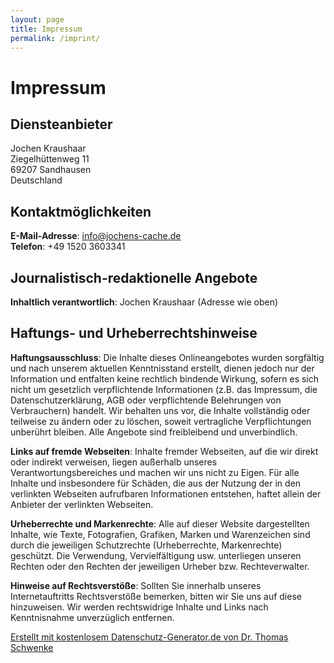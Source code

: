 ```yaml
---
layout: page
title: Impressum
permalink: /imprint/
---
```


# Impressum

## Diensteanbieter
Jochen Kraushaar<br>
Ziegelhüttenweg 11<br>
69207 Sandhausen<br>
Deutschland

## Kontaktmöglichkeiten

**E-Mail-Adresse**: info@jochens-cache.de<br>
**Telefon**: +49 1520 3603341

## Journalistisch-redaktionelle Angebote
**Inhaltlich verantwortlich**: Jochen Kraushaar (Adresse wie oben)

## Haftungs- und Urheberrechtshinweise

**Haftungsausschluss**:
Die Inhalte dieses Onlineangebotes wurden sorgfältig und nach unserem aktuellen Kenntnisstand erstellt, dienen jedoch nur der Information und entfalten keine rechtlich bindende Wirkung, sofern es sich nicht um gesetzlich verpflichtende Informationen (z.B. das Impressum, die Datenschutzerklärung, AGB oder verpflichtende Belehrungen von Verbrauchern) handelt.
Wir behalten uns vor, die Inhalte vollständig oder teilweise zu ändern oder zu löschen, soweit vertragliche Verpflichtungen unberührt bleiben.
Alle Angebote sind freibleibend und unverbindlich.

**Links auf fremde Webseiten**:
Inhalte fremder Webseiten, auf die wir direkt oder indirekt verweisen, liegen außerhalb unseres Verantwortungsbereiches und machen wir uns nicht zu Eigen.
Für alle Inhalte und insbesondere für Schäden, die aus der Nutzung der in den verlinkten Webseiten aufrufbaren Informationen entstehen, haftet allein der Anbieter der verlinkten Webseiten.

**Urheberrechte und Markenrechte**:
Alle auf dieser Website dargestellten Inhalte, wie Texte, Fotografien, Grafiken, Marken und Warenzeichen sind durch die jeweiligen Schutzrechte (Urheberrechte, Markenrechte) geschützt.
Die Verwendung, Vervielfältigung usw. unterliegen unseren Rechten oder den Rechten der jeweiligen Urheber bzw. Rechteverwalter.

**Hinweise auf Rechtsverstöße**:
Sollten Sie innerhalb unseres Internetauftritts Rechtsverstöße bemerken, bitten wir Sie uns auf diese hinzuweisen.
Wir werden rechtswidrige Inhalte und Links nach Kenntnisnahme unverzüglich entfernen.

[Erstellt mit kostenlosem Datenschutz-Generator.de von Dr. Thomas Schwenke](https://datenschutz-generator.de/?l=de)
